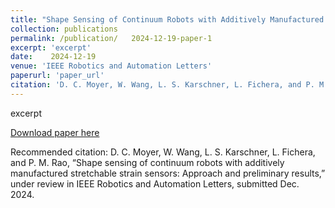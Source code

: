 ```yaml
---
title: "Shape Sensing of Continuum Robots with Additively Manufactured Stretchable Strain Sensors: Approach and Preliminary Results"
collection: publications
permalink: /publication/   2024-12-19-paper-1
excerpt: 'excerpt'
date:    2024-12-19
venue: 'IEEE Robotics and Automation Letters'
paperurl: 'paper_url'
citation: 'D. C. Moyer, W. Wang, L. S. Karschner, L. Fichera, and P. M. Rao, “Shape sensing of continuum robots with additively manufactured stretchable strain sensors: Approach and preliminary results,” under review in IEEE Robotics and Automation Letters, submitted Dec. 2024.'
---
```

excerpt

[Download paper here](paper_url)

Recommended citation: D. C. Moyer, W. Wang, L. S. Karschner, L. Fichera, and P. M. Rao, “Shape sensing of continuum robots with additively manufactured stretchable strain sensors: Approach and preliminary results,” under review in IEEE Robotics and Automation Letters, submitted Dec. 2024.